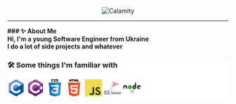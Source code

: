 <p>
<div align="center">
  <img src="Calamity.svg" alt="Calamity">
</div>
<hr>
</p>

<p>
<b>### ✨ About Me</b>
  <br>
  <b>Hi, I'm a young Software Engineer from Ukraine</b>
  <br>
  <b>I do a lot of side projects and whatever</b>
</p>

<div style="background-color: white;">
  <h3>🛠️ Some things I'm familiar with</h3>
  <img src="c-original.svg" alt="C" width="40" height="40">
  <img src="csharp-original.svg" alt="C#" width="40" height="40">
  <img src="css3-original-wordmark.svg" alt="CSS3" width="40" height="40">
  <img src="html5-original-wordmark.svg" alt="HTML5" width="40" height="40">
  <img src="javascript-original.svg" alt="JavaScript" width="40" height="40">
  <img src="microsoft-sql-server-logo.svg" alt="SQL Server" width="40" height="40">
  <img src="nodejs-original-wordmark.svg" alt="Node.js" width="40" height="40">
</div>


